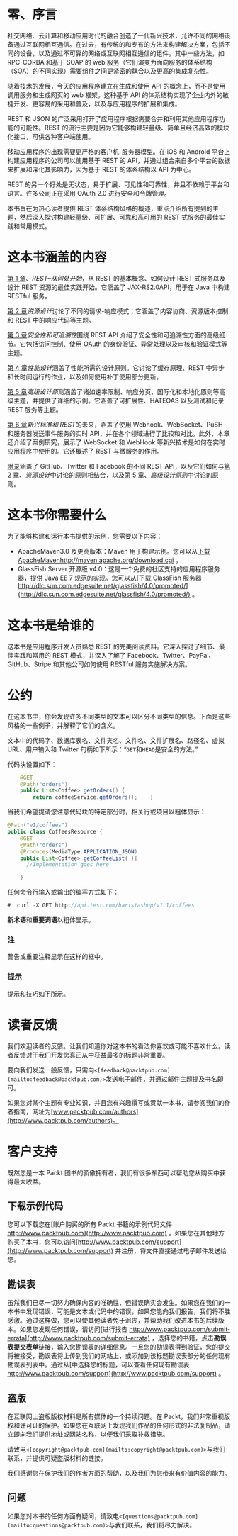 # 零、序言

社交网络、云计算和移动应用时代的融合创造了一代新兴技术，允许不同的网络设备通过互联网相互通信。在过去，有传统的和专有的方法来构建解决方案，包括不同的设备，以及通过不可靠的网络或互联网相互通信的组件。其中一些方法，如 RPC-CORBA 和基于 SOAP 的 web 服务（它们演变为面向服务的体系结构（SOA）的不同实现）需要组件之间更紧密的耦合以及更高的集成复杂性。

随着技术的发展，今天的应用程序建立在生成和使用 API 的概念上，而不是使用调用服务和生成网页的 web 框架。这种基于 API 的体系结构实现了企业内外的敏捷开发、更容易的采用和普及，以及与应用程序的扩展和集成。

REST 和 JSON 的广泛采用打开了应用程序根据需要合并和利用其他应用程序功能的可能性。REST 的流行主要是因为它能够构建轻量级、简单且经济高效的模块化接口，可供各种客户端使用。

移动应用程序的出现需要更严格的客户机-服务器模型。在 iOS 和 Android 平台上构建应用程序的公司可以使用基于 REST 的 API，并通过组合来自多个平台的数据来扩展和深化其影响力，因为基于 REST 的体系结构以 API 为中心。

REST 的另一个好处是无状态，易于扩展、可见性和可靠性，并且不依赖于平台和语言。许多公司正在采用 OAuth 2.0 进行安全和令牌管理。

本书旨在为热心读者提供 REST 体系结构风格的概述，重点介绍所有提到的主题，然后深入探讨构建轻量级、可扩展、可靠和高可用的 REST 式服务的最佳实践和常用模式。

# 这本书涵盖的内容

[第 1 章](1.html "Chapter 1. REST – Where It Begins")、*REST–从何处开始*，从 REST 的基本概念、如何设计 REST 式服务以及设计 REST 资源的最佳实践开始。它涵盖了 JAX-RS2.0API，用于在 Java 中构建 RESTful 服务。

[第 2 章](2.html "Chapter 2. Resource Design")*资源设计*讨论了不同的请求-响应模式；它涵盖了内容协商、资源版本控制和 REST 中的响应代码等主题。

[第 3 章](3.html "Chapter 3. Security and Traceability")*安全性和可追溯性*围绕 REST API 介绍了安全性和可追溯性方面的高级细节。它包括访问控制、使用 OAuth 的身份验证、异常处理以及审核和验证模式等主题。

[第 4 章](4.html "Chapter 4. Designing for Performance")*性能设计*涵盖了性能所需的设计原则。它讨论了缓存原理、REST 中异步和长时间运行的作业，以及如何使用补丁使用部分更新。

[第 5 章](5.html "Chapter 5. Advanced Design Principles")*高级设计原则*涵盖了诸如速率限制、响应分页、国际化和本地化原则等高级主题，并提供了详细的示例。它涵盖了可扩展性、HATEOAS 以及测试和记录 REST 服务等主题。

[第 6 章](6.html "Chapter 6. Emerging Standards and the Future of REST")*新兴标准和 REST*的未来，涵盖了使用 Webhook、WebSocket、PuSH 和服务器发送事件服务的实时 API，并在各个领域进行了比较和对比。此外，本章还介绍了案例研究，展示了 WebSocket 和 WebHook 等新兴技术是如何在实时应用程序中使用的。它还概述了 REST 与微服务的作用。

[附录](7.html "Appendix A. Appendix")涵盖了 GitHub、Twitter 和 Facebook 的不同 REST API，以及它们如何与[第 2 章](2.html "Chapter 2. Resource Design")、*资源设计*中讨论的原则相结合，以及[第 5 章](5.html "Chapter 5. Advanced Design Principles")、*高级设计原则*中讨论的原则。

# 这本书你需要什么

为了能够构建和运行本书提供的示例，您需要以下内容：

*   ApacheMaven3.0 及更高版本：Maven 用于构建示例。您可以从[下载 ApacheMavenhttp://maven.apache.org/download.cgi](http://maven.apache.org/download.cgi) 。
*   GlassFish Server 开源版 v4.0：这是一个免费的社区支持的应用程序服务器，提供 Java EE 7 规范的实现。您可以从[下载 GlassFish 服务器 http://dlc.sun.com.edgesuite.net/glassfish/4.0/promoted/](http://dlc.sun.com.edgesuite.net/glassfish/4.0/promoted/) 。

# 这本书是给谁的

这本书是应用程序开发人员熟悉 REST 的完美阅读资料。它深入探讨了细节、最佳实践和常用的 REST 模式，并深入了解了 Facebook、Twitter、PayPal、GitHub、Stripe 和其他公司如何使用 RESTful 服务实施解决方案。

# 公约

在这本书中，你会发现许多不同类型的文本可以区分不同类型的信息。下面是这些风格的一些例子，并解释了它们的含义。

文本中的代码字、数据库表名、文件夹名、文件名、文件扩展名、路径名、虚拟 URL、用户输入和 Twitter 句柄如下所示：“`GET`和`HEAD`是安全的方法。”

代码块设置如下：

```java
    @GET
    @Path("orders")
    public List<Coffee> getOrders() {
        return coffeeService.getOrders();    }
```

当我们希望提请您注意代码块的特定部分时，相关行或项目以粗体显示：

```java
@Path("v1/coffees")
public class CoffeesResource {
    @GET
    @Path("orders")
    @Produces(MediaType.APPLICATION_JSON)
    public List<Coffee> getCoffeeList( ){
      //Implementation goes here

    }
```

任何命令行输入或输出的编写方式如下：

```java
#  curl -X GET http://api.test.com/baristashop/v1.1/coffees

```

**新术语**和**重要词语**以粗体显示。

### 注

警告或重要注释显示在这样的框中。

### 提示

提示和技巧如下所示。

# 读者反馈

我们欢迎读者的反馈。让我们知道你对这本书的看法你喜欢或可能不喜欢什么。读者反馈对于我们开发您真正从中获益最多的标题非常重要。

要向我们发送一般反馈，只需向`<[feedback@packtpub.com](mailto:feedback@packtpub.com)>`发送电子邮件，并通过邮件主题提及书名即可。

如果您对某个主题有专业知识，并且您有兴趣撰写或贡献一本书，请参阅我们的作者指南，网址为[www.packtpub.com/authors](http://www.packtpub.com/authors)。

# 客户支持

既然您是一本 Packt 图书的骄傲拥有者，我们有很多东西可以帮助您从购买中获得最大收益。

## 下载示例代码

您可以下载您在[账户购买的所有 Packt 书籍的示例代码文件 http://www.packtpub.com](http://www.packtpub.com) 。如果您在其他地方购买了本书，您可以访问[http://www.packtpub.com/support](http://www.packtpub.com/support) 并注册，将文件直接通过电子邮件发送给您。

## 勘误表

虽然我们已尽一切努力确保内容的准确性，但错误确实会发生。如果您在我们的一本书中发现错误，可能是文本或代码中的错误，如果您能向我们报告，我们将不胜感激。通过这样做，您可以使其他读者免于沮丧，并帮助我们改进本书的后续版本。如果您发现任何错误，请访问[进行报告 http://www.packtpub.com/submit-errata](http://www.packtpub.com/submit-errata) ，选择您的书籍，点击**勘误表****提交****表单**链接，输入您勘误表的详细信息。一旦您的勘误表得到验证，您的提交将被接受，勘误表将上传到我们的网站上，或添加到该标题勘误表部分的任何现有勘误表列表中。通过从[中选择您的标题，可以查看任何现有勘误表 http://www.packtpub.com/support](http://www.packtpub.com/support) 。

## 盗版

在互联网上盗版版权材料是所有媒体的一个持续问题。在 Packt，我们非常重视版权和许可证的保护。如果您在互联网上发现我们作品的任何形式的非法复制品，请立即向我们提供地址或网站名称，以便我们采取补救措施。

请致电`<[copyright@packtpub.com](mailto:copyright@packtpub.com)>`与我们联系，并提供可疑盗版材料的链接。

我们感谢您在保护我们的作者方面的帮助，以及我们为您带来有价值内容的能力。

## 问题

如果您对本书的任何方面有疑问，请致电`<[questions@packtpub.com](mailto:questions@packtpub.com)>`与我们联系，我们将尽力解决。